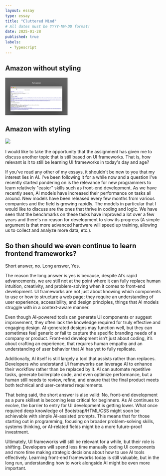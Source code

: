 ```yaml
---
layout: essay
type: essay
title: "Cluttered Mind"
# All dates must be YYYY-MM-DD format!
date: 2025-01-28
published: true
labels:
  - Typescript
---
```


## Amazon without styling

<img width="200px" class="rounded float-start pe-4" src="../img/https___dev-to-uploads.s3.amazonaws.com_i_xh9whpyn66c190zckf3o.png">

## Amazon with styling

<img width="200px" class="rounded float-start pe-4" src="Stores_hero._TTW_.png">


I would like to take the opportunity that the assignment has given me to discuss another topic that is still based on UI frameworks. That is, how relevant is it to still be learning UI frameworks in today's day and age?

If you've read any other of my essays, it shouldn't be new to you that my interest lies in AI. I've been following it for a while now and a question I've recently started pondering on is the relevance for new programmers to learn relatively "easier" skills such as front-end development. As we have recently seen, AI models have increased their performance on tasks all around. New models have been released every few months from various companies and the field is growing rapidly. The models in particular that I would like to discuss are the ones that thrive in coding and logic. We have seen that the benchmarks on these tasks have improved a lot over a few years and there's no reason for development to slow its progress (A simple argument is that more advanced hardware will speed up training, allowing us to collect and analyze more data, etc.). 

## So then should we even continue to learn frontend frameworks?

Short answer, no. Long answer, Yes.

The reason the long answer is yes is because, despite AI’s rapid advancements, we are still not at the point where it can fully replace human intuition, creativity, and problem-solving when it comes to front-end development. UI frameworks are not just about knowing which components to use or how to structure a web page; they require an understanding of user experience, accessibility, and design principles, things that AI models struggle with in a context-aware manner.

Even though AI-powered tools can generate UI components or suggest improvement, they often lack the knowledge required for truly effective and engaging design. AI-generated designs may function well, but they can sometimes feel generic or fail to capture the specific branding needs of a company or product. Front-end development isn’t just about coding, it’s about crafting an experience, that requires human empathy and an understanding of user behavior that AI has yet to fully replicate.

Additionally, AI itself is still largely a tool that assists rather than replaces. Developers who understand UI frameworks can leverage AI to enhance their workflow rather than be replaced by it. AI can automate repetitive tasks, generate boilerplate code, and even optimize performance, but a human still needs to review, refine, and ensure that the final product meets both technical and user-centered requirements.

That being said, the short answer is also valid: No, front-end development as a pure skillset is becoming less critical for beginners. As AI continues to evolve, the barrier to entry for UI development is getting lower. What once required deep knowledge of Bootstrap/HTML/CSS might soon be achievable with simple AI-assisted prompts. This means that for those starting out in programming, focusing on broader problem-solving skills, systems thinking, or AI-related fields might be a more future-proof investment.

Ultimately, UI frameworks will still be relevant for a while, but their role is shifting. Developers will spend less time manually coding UI components and more time making strategic decisions about how to use AI tools effectively. Learning front-end frameworks today is still valuable, but in the long run, understanding how to work alongside AI might be even more important.



